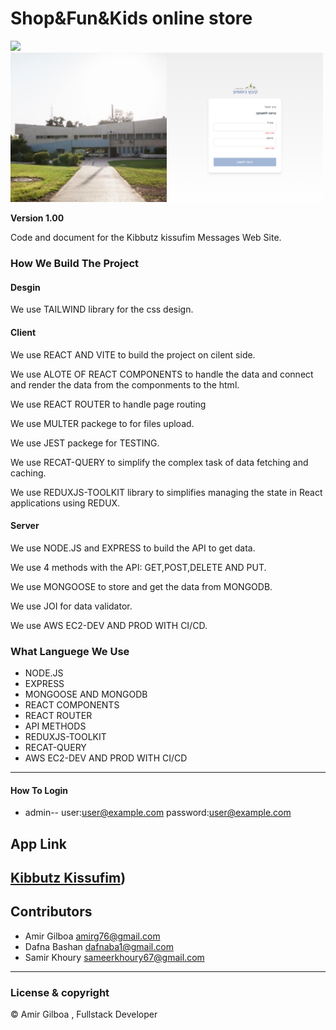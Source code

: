 # Shop&Fun&Kids online store
<img src="public/screenshots/desktop-screenshot.png" width="500">
<img src="public/screenshots/login-screenshot.png" width="500">


**Version 1.00**

Code and document for the Kibbutz kissufim Messages Web Site.


### How We Build The Project

#### Desgin
We use TAILWIND library for the css design.

#### Client
We use REACT AND VITE to build the project on cilent side.

We use ALOTE OF REACT COMPONENTS to handle the data and
connect and render the data from the componments to the html.

We use REACT ROUTER to handle page routing

We use MULTER packege to for files upload.

We use JEST packege for TESTING.

We use RECAT-QUERY to simplify the complex task of data fetching and caching.

We use REDUXJS-TOOLKIT library to simplifies managing the state in React applications using REDUX.

#### Server

We use NODE.JS and EXPRESS to build the API to get data.

We use 4 methods with the API: GET,POST,DELETE AND PUT.

We use MONGOOSE to store and get the data from MONGODB.

We use JOI for data validator.

We use AWS EC2-DEV AND PROD WITH CI/CD.

### What Languege We Use

- NODE.JS
- EXPRESS
- MONGOOSE AND MONGODB
- REACT COMPONENTS
- REACT ROUTER
- API METHODS
- REDUXJS-TOOLKIT
- RECAT-QUERY
- AWS EC2-DEV AND PROD WITH CI/CD
---
#### How To Login
- admin-- user:user@example.com password:user@example.com


## App Link
[Kibbutz Kissufim](https://www.weunity.net/kissufim))
---

## Contributors

- Amir Gilboa <amirg76@gmail.com>
- Dafna Bashan <dafnaba1@gmail.com>
- Samir Khoury <sameerkhoury67@gmail.com>


---

### License & copyright

© Amir Gilboa , Fullstack Developer
